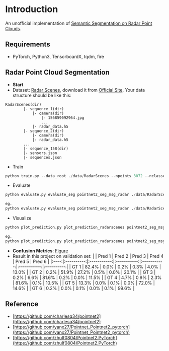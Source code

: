 # Introduction

An unofficial implementation of [Semantic Segmentation on Radar Point Clouds](https://www.semanticscholar.org/paper/Semantic-Segmentation-on-Radar-Point-Clouds-Schumann-Hahn/fdf0969efe50d8b6d425f52c23062a5269c6a1a8).

## Requirements

- PyTorch, Python3, TensorboardX, tqdm, fire

## Radar Point Cloud Segmentation

- **Start**
- Dataset:
        [Radar Scenes](https://radar-scenes.com), download it from [Official Site](https://zenodo.org/record/4559821/files/RadarScenes.zip?download=1). Your data structure should be like this:

```
RadarScenes(dir)
        |- sequence_1(dir)
            |- camera(dir)
                |- 156859092964.jpg
                ...
            |- radar_data.h5
        |- sequence_2(dir)
            |- camera(dir)
            |- radar_data.h5
        ...
        |- sequence_158(dir)
        |- sensors.json
        |- sequences.json
```

- Train

```python
python train.py --data_root ./data/RadarScenes --npoints 3072 --nclasses 6 --log_dir seg_msg_radar --model pointnet2_seg_msg_radar --batch_size 4 --log_interval 1 --checkpoint_interval 2
```

- Evaluate

```python
python evaluate.py evaluate_seg pointnet2_seg_msg_radar ./data/RadarScenes seg_msg_radar/checkpoints/pointnet2_seg_24.pth batch_size npoints classes channels

eg.
python evaluate.py evaluate_seg pointnet2_seg_msg_radar ./data/RadarScenes seg_msg_radar/checkpoints/pointnet2_seg_24.pth 32 3072 6 5
```

- Visualize

```python
python plot_prediction.py plot_prediction_radarscenes pointnet2_seg_msg_radar ./data/RadarScenes seg_msg_radar/checkpoints/pointnet2_seg_24.pth index npoints classes

eg.
python plot_prediction.py plot_prediction_radarscenes pointnet2_seg_msg_radar ./data/RadarScenes seg_msg_radar/checkpoints/pointnet2_seg_24.pth 1 3072 6
```

- **Confusion Metrics**: [Figure](https://www.semanticscholar.org/paper/Semantic-Segmentation-on-Radar-Point-Clouds-Schumann-Hahn/fdf0969efe50d8b6d425f52c23062a5269c6a1a8/figure/4)
- Result in this project on validation set:
    |      |   Pred 1   |   Pred 2    |   Pred 3    |   Pred 4    |   Pred 5    |   Pred 6   |
    |:----:|:----------:|:-----------:|:-----------:|:-----------:|:-----------:|:----------:|
    | GT 1 |   82.4%    |    0.0%     |    0.2%     |    0.3%     |    4.0%     |   13.0%    |
    | GT 2 |    0.2%    |   51.9%     |   27.2%     |    0.5%     |    0.0%     |   20.1%    |
    | GT 3 |    0.2%    |    6.6%     |   81.6%     |    0.2%     |    0.0%     |   11.5%    |
    | GT 4 |    4.7%    |    0.9%     |    2.3%     |   81.6%     |    0.1%     |   10.5%    |
    | GT 5 |   13.3%    |    0.0%     |    0.1%     |    0.0%     |   72.0%     |   14.6%    |
    | GT 6 |    0.2%    |    0.0%     |    0.1%     |    0.0%     |    0.1%     |   99.6%    |

## Reference

- [https://github.com/charlesq34/pointnet2](https://github.com/charlesq34/pointnet2)
- [https://github.com/yanx27/Pointnet_Pointnet2_pytorch](https://github.com/yanx27/Pointnet_Pointnet2_pytorch)
- [https://github.com/zhulf0804/Pointnet2.PyTorch](https://github.com/zhulf0804/Pointnet2.PyTorch)
